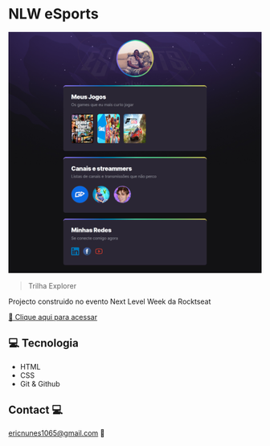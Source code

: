 # NLW eSports

![preview](./github/preview.png)

> Trilha Explorer

Projecto construido no evento Next Level Week da Rocktseat

[🔗 Clique aqui para acessar](https://ericnc1065.github.io/NLWeSportsExplorer/)

## 💻 Tecnologia

- HTML
- CSS
- Git & Github

## Contact 💻

ericnunes1065@gmail.com 📧